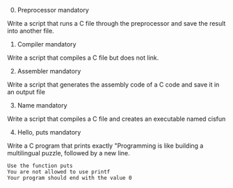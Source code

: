 
0. Preprocessor
mandatory

Write a script that runs a C file through the preprocessor and save the result into another file.


1. Compiler
mandatory

Write a script that compiles a C file but does not link.


2. Assembler
mandatory

Write a script that generates the assembly code of a C code and save it in an output file


3. Name
mandatory

Write a script that compiles a C file and creates an executable named cisfun


4. Hello, puts
mandatory

Write a C program that prints exactly "Programming is like building a multilingual puzzle, followed by a new line.

    Use the function puts
    You are not allowed to use printf
    Your program should end with the value 0

